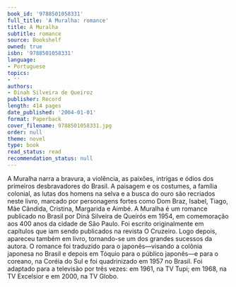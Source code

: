 ```yaml
---
book_id: '9788501058331'
full_title: 'A Muralha: romance'
title: A Muralha
subtitle: romance
source: Bookshelf
owned: true
isbn: '9788501058331'
language:
- Portuguese
topics:
- ''
authors:
- Dinah Silveira de Queiroz
publisher: Record
length: 414 pages
date_published: '2004-01-01'
format: Paperback
cover_filename: 9788501058331.jpg
order: null
theme: novel
type: book
read_status: read
recommendation_status: null
---
```

A Muralha narra a bravura, a violência, as paixões, intrigas e ódios dos primeiros desbravadores do Brasil. A paisagem e os costumes, a família colonial, as lutas dos homens na selva e a busca do ouro são recriados neste livro, marcado por personagens fortes como Dom Braz, Isabel, Tiago, Mãe Cândida, Cristina, Margarida e Aimbé.
A Muralha é um romance publicado no Brasil por Diná Silveira de Queirós em 1954, em comemoração aos 400 anos da cidade de São Paulo. Foi escrito originalmente em capítulos que iam sendo publicados na revista O Cruzeiro. Logo depois, apareceu também em livro, tornando-se um dos grandes sucessos da autora. O romance foi traduzido para o japonês—visando a colônia japonesa no Brasil e depois em Tóquio para o público japonês—e para o coreano, na Coréia do Sul e foi quadrinizado em 1957 no Brasil. Foi adaptado para a televisão por três vezes: em 1961, na TV Tupi; em 1968, na TV Excelsior e em 2000, na TV Globo.
